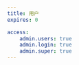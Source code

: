 ```yaml
---
title: 用户
expires: 0

access:
    admin.users: true
    admin.login: true
    admin.super: true
---
```

